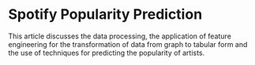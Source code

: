# Spotify Popularity Prediction
This article discusses the data processing, the application of feature engineering for the transformation of data from graph to tabular form and the use of techniques for predicting the popularity of artists.

